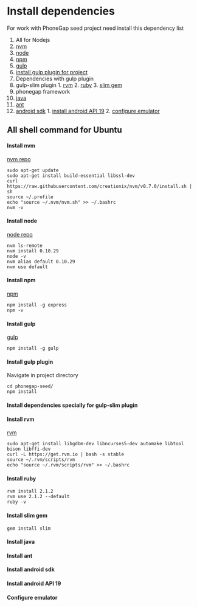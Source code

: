 Install dependencies
====================

For work with PhoneGap seed project need install this dependency list
1. All for Nodejs
  1. [nvm](#install-nvm)
  1. [node](#install-node)
  2. [npm](#install-npm)
  3. [gulp](#install-gulp)
  4. [install gulp plugin for project](#install-gulp-plugin)
2. Dependencies with gulp plugin
  1. gulp-slim plugin
    1. [rvm](#install-rvm)
    2. [ruby](#install-ruby)
    3. [slim gem](#install-slim-gem)
3. phonegap framework
  1. [java](#install-java)
  2. [ant](#install-ant)
  3. [android sdk](#install-android-sdk)
    1. [install android API 19](#install-android-api-19)
    2. [configure emulator](#configure-emulator)

## All shell command for Ubuntu

#### Install nvm
[nvm repo](https://github.com/creationix/nvm)
```
sudo apt-get update
sudo apt-get install build-essential libssl-dev
curl https://raw.githubusercontent.com/creationix/nvm/v0.7.0/install.sh | sh
source ~/.profile
echo "source ~/.nvm/nvm.sh" >> ~/.bashrc
nvm -v
```

#### Install node
[node repo](https://github.com/joyent/node)
```
nvm ls-remote
nvm install 0.10.29
node -v
nvm alias default 0.10.29
nvm use default
```

#### Install npm
[npm](https://www.npmjs.org/)
```
npm install -g express
npm -v
```

#### Install gulp
[gulp](http://gulpjs.com/)
```
npm install -g gulp
```

#### Install gulp plugin
Navigate in project directory
```
cd phonegap-seed/
npm install
```

#### Install dependencies specially for gulp-slim plugin

#### Install rvm
[rvm](https://rvm.io/)

```
sudo apt-get install libgdbm-dev libncurses5-dev automake libtool bison libffi-dev
curl -L https://get.rvm.io | bash -s stable
source ~/.rvm/scripts/rvm
echo "source ~/.rvm/scripts/rvm" >> ~/.bashrc
```

#### Install ruby
```
rvm install 2.1.2
rvm use 2.1.2 --default
ruby -v
```

#### Install slim gem
```
gem install slim
```

#### Install java

#### Install ant

#### Install android sdk

#### Install android API 19

#### Configure emulator
